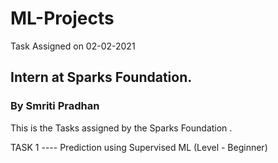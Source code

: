 # ML-Projects
Task Assigned on 02-02-2021
## Intern at Sparks Foundation.
### By Smriti Pradhan 
This is the Tasks assigned by the Sparks Foundation .

TASK 1 ---- Prediction using Supervised ML  (Level - Beginner)

